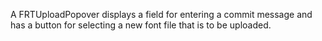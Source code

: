 A FRTUploadPopover displays a field for entering a commit message and has a button for selecting a new font file that is to be uploaded.